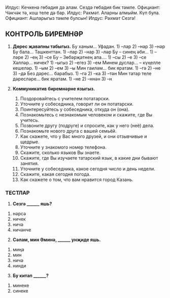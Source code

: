 Илдус: Кечкенә гөбәдия дә алам. Сездә гөбәдия бик тәмле.
Официант: Чәкчәк тә, кош теле дә бар.
Илдус: Рәхмәт. Аларны алмыйм. Күп була.
Официант: Ашларыгыз тәмле булсын!
Илдус: Рәхмәт Сезгә!

## КОНТРОЛЬ БИРЕМНӘР

1. **Дөрес җавапны табыгыз.**
   Бу ханым... Уфадан.
   1\) –лар 2\) –нар 3\) –нәр
   Бу бала... Ташкенттан.
   1\) –лар 2\) –нар 3\) –ләр
   Бу – синең әби...
   1\) –ләре 2\) –ең 3\) –се
   Бу – Зөбәрҗәтнең апа....
   1\) –сы 2\) –e 3\) –се
   Хәлләр... ничек?
   1\) –ыгыз 2\) –егез 3\) –ем
   Минем дуслар... – күңелле кешеләр.
   1\) –ым 2\) –ем 3\) –ы
   Мин гаиләм... бик яратам.
   1\) –гә 2\) –не 3\) –дә
   Без дәрес... барабыз.
   1\) –гә 2\) –ка 3\) –тән
   Мин татар теле дәресләре... бик яратам.
   1\) –не 2\) –ннән 3\) –н

2. **Коммуникатив биремнәрне языгыз.**

   1. Поздоровайтесь с учителем потатарски.
   2. Уточните у собеседника, говорит ли он потатарски.
   3. Поинтересуйтесь у собеседника, откуда он (она).
   4. Познакомьтесь с незнакомым человеком и скажите, где Вы учитесь.
   5. Позвоните другу (подруге) и спросите, как у него (неё) дела.
   6. Познакомьте нового друга с вашей семьёй.
   7. Как скажете, что у Вас много друзей, и они отзывчивые и щедрые.
   8. Уточните у знакомого номер телефона.
   10. Скажите, сколько языков Вы знаете.
   11. Скажите, где Вы изучаете татарский язык, в какие дни бывают занятия.
   12. Уточните у собеседника, какое сегодня число и день недели.
   13. Скажите, какая сегодня погода.
   15. Как скажете о том, что вам нравится город Казань.

### ТЕСТЛАР

1. **Сезгә \_\_\_\_\_\_ яшь?**
1) нәрсә
2) ничек
3) ничә
4) ничәнче

2. **Сәлам, мин Әминә, \_\_\_\_\_\_ унҗиде яшь.**
1) миңа
2) мин
3) ничә
4) нинди

3. **Бу китап \_\_\_\_\_\_?**
1) минеке
2) синеке